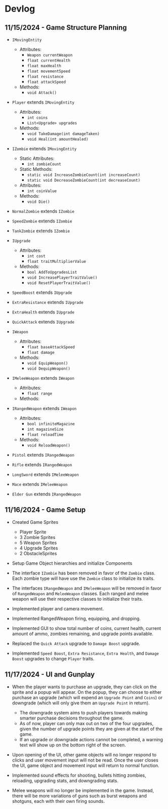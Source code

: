 # Devlog

## 11/15/2024 - Game Structure Planning
- `IMovingEntity`
    - Attributes:
        - `Weapon currentWeapon`
        - `float currentHealth`
        - `float maxHealth`
        - `float movementSpeed`
        - `float resistance`
        - `float attackSpeed`
    - Methods:
        - `void Attack()`

- `Player` extends `IMovingEntity`
    - Attributes:
        - `int coins`
        - `List<Upgrade> upgrades`
    - Methods:
        - `void TakeDamage(int damageTaken)`
        - `void Heal(int amountHealed)`

- `IZombie` extends `IMovingEntity`
    - Static Attributes:
        - `int zombieCount`
    - Static Methods:
        - `static void IncreaseZombieCount(int increaseCount)`
        - `static void DecreaseZombieCount(int decreaseCount)`
    - Attributes:
        - `int coinValue`
    - Methods:
        - `void Die()`

- `NormalZombie` extends `IZombie`
- `SpeedZombie` extends `IZombie`
- `TankZombie` extends `IZombie`

- `IUpgrade`
    - Attributes:
        - `int cost`
        - `float traitMultiplierValue`
    - Methods:
        - `bool AddToUpgradesList`
        - `void IncreasePlayerTraitValue()`
        - `void ResetPlayerTraitValue()`

- `SpeedBoost` extends `IUpgrade`
- `ExtraResistance` extends `IUpgrade`
- `ExtraHealth` extends `IUpgrade`
- `QuickAttack` extends `IUpgrade`

- `IWeapon`
    - Attributes:
        - `float baseAttackSpeed`
        - `float damage`
    - Methods:
        - `void EquipWeapon()`
        - `void DequipWeapon()`

- `IMeleeWeapon` extends `IWeapon`
    - Attributes:
        - `float range`
    - Methods:

- `IRangedWeapon` extends `IWeapon`
    - Attributes:
        - `bool infiniteMagazine`
        - `int magazineSize`
        - `float reloadTime`
    - Methods:
        - `void ReloadWeapon()`

- `Pistol` extends `IRangedWeapon`
- `Rifle` extends `IRangedWeapon`
- `LongSword` extends `IMeleeWeapon`
- `Mace` extends `IMeleeWeapon`
- `Elder Gun` extends `IRangedWeapon`

## 11/16/2024 - Game Setup
- Created Game Sprites
    - Player Sprite
    - 3 Zombie Sprites
    - 5 Weapon Sprites
    - 4 Upgrade Sprites
    - 2 ObstacleSprites

- Setup Game Object hierarchies and initialize Components

- The interface `IZombie` has been removed in favor of the `Zombie` class. Each zombie type
will have use the `Zombie` class to initialize its traits.

- The interfaces `IRangedWeapon` and `IMeleeWeapon` will be removed in favor of `RangedWeapon` and `MeleeWeapon` classes.
Each ranged and melee weapon will use their respective classes to initialize their traits.

- Implemented player and camera movement.

- Implemented RangedWeapon firing, equipping, and dropping.

- Implemented GUI to show total number of coins, current health, current amount of ammo, zombies remaining, and upgrade points available.

- Replaced the `Quick Attack` upgrade to `Damage Boost` upgrade.

- Implemented `Speed Boost`, `Extra Resistance`, `Extra Health`, and `Damage Boost` upgrades to change `Player` traits.

## 11/17/2024 - UI and Gunplay
- When the player wants to purchase an upgrade, they can click on the sprite and a popup will appear.
On the popup, they can choose to either purchase an upgrade (which will expend an `Upgrade Point` and `Coins`) or
downgrade (which will only give them an `Upgrade Point` in return).
    - The downgrade system aims to push players towards making smarter purchase decisions throughout the game.
    - As of now, player can only max out on two of the four upgrades, given the number of upgrade points they are given 
    at the start of the game.
    - If an upgrade or downgrade actions cannot be completed, a warning text will show up on the bottom right of the screen.

- Upon opening of the UI, other game objects will no longer respond to clicks and user movement input will not be read. Once the user closes the UI, game object and movement input will return to normal function.

- Implemented sound effects for shooting, bullets hitting zombies, reloading, upgrading stats, and downgrading stats.

- Melee weapons will no longer be implemented in the game. Instead, there will be more variations of guns such as burst weapons and shotguns, each with their own firing sounds.